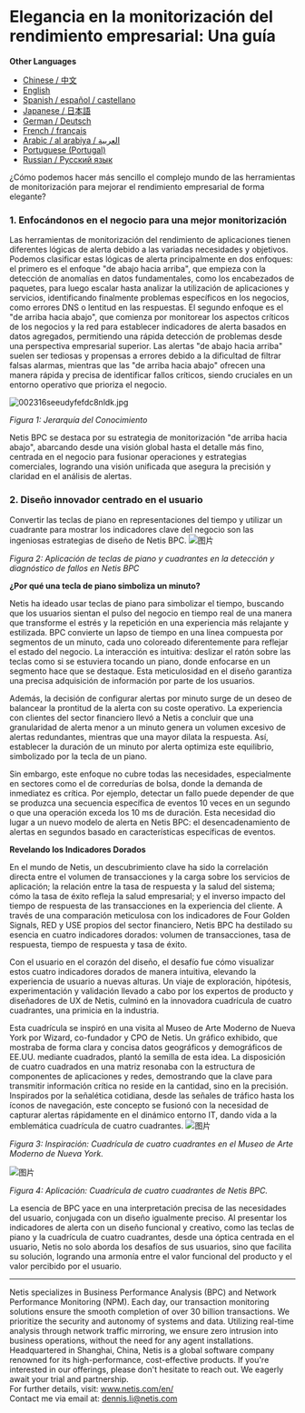 # Elegancia en la monitorización del rendimiento empresarial: Una guía

**Other Languages**

+ [Chinese / 中文](https://github.com/lvdeshuii/OverFlow/blob/main/docs/zh/How-to-Gracefully-Implement-Business-Performance-Monitoring-zh.md)
+ [English](https://github.com/lvdeshuii/OverFlow/blob/main/docs/en/How-to-Gracefully-Implement-Business-Performance-Monitoring-en.md)
+ [Spanish / español / castellano](https://github.com/lvdeshuii/OverFlow/blob/main/docs/es/How-to-Gracefully-Implement-Business-Performance-Monitoring-es.md)
+ [Japanese / 日本語](https://github.com/lvdeshuii/OverFlow/blob/main/docs/ja/How-to-Gracefully-Implement-Business-Performance-Monitoring-ja.md)
+ [German / Deutsch](https://github.com/lvdeshuii/OverFlow/blob/main/docs/de/How-to-Gracefully-Implement-Business-Performance-Monitoring-de.md)
+ [French / français](https://github.com/lvdeshuii/OverFlow/blob/main/docs/fr/How-to-Gracefully-Implement-Business-Performance-Monitoring-fr.md)
+ [Arabic / al arabiya / العربية](https://github.com/lvdeshuii/OverFlow/blob/main/docs/ar/How-to-Gracefully-Implement-Business-Performance-Monitoring-ar.md)
+ [Portuguese (Portugal)](https://github.com/lvdeshuii/OverFlow/blob/main/docs/pt/How-to-Gracefully-Implement-Business-Performance-Monitoring-pt.md)
+ [Russian / Русский язык](https://github.com/lvdeshuii/OverFlow/blob/main/docs/ru/How-to-Gracefully-Implement-Business-Performance-Monitoring-ru.md)


¿Cómo podemos hacer más sencillo el complejo mundo de las herramientas de monitorización para mejorar el rendimiento empresarial de forma elegante?

### **1. Enfocándonos en el negocio para una mejor monitorización**

Las herramientas de monitorización del rendimiento de aplicaciones tienen diferentes lógicas de alerta debido a las variadas necesidades y objetivos. Podemos clasificar estas lógicas de alerta principalmente en dos enfoques: el primero es el enfoque "de abajo hacia arriba", que empieza con la detección de anomalías en datos fundamentales, como los encabezados de paquetes, para luego escalar hasta analizar la utilización de aplicaciones y servicios, identificando finalmente problemas específicos en los negocios, como errores DNS o lentitud en las respuestas. El segundo enfoque es el "de arriba hacia abajo", que comienza por monitorear los aspectos críticos de los negocios y la red para establecer indicadores de alerta basados en datos agregados, permitiendo una rápida detección de problemas desde una perspectiva empresarial superior. Las alertas "de abajo hacia arriba" suelen ser tediosas y propensas a errores debido a la dificultad de filtrar falsas alarmas, mientras que las "de arriba hacia abajo" ofrecen una manera rápida y precisa de identificar fallos críticos, siendo cruciales en un entorno operativo que prioriza el negocio.

![002316seeudyfefdc8nldk.jpg](http://image.sciencenet.cn/album/201306/28/002316seeudyfefdc8nldk.jpg)

*Figura 1: Jerarquía del Conocimiento*

Netis BPC se destaca por su estrategia de monitorización "de arriba hacia abajo", abarcando desde una visión global hasta el detalle más fino, centrada en el negocio para fusionar operaciones y estrategias comerciales, logrando una visión unificada que asegura la precisión y claridad en el análisis de alertas.

### **2. Diseño innovador centrado en el usuario**

Convertir las teclas de piano en representaciones del tiempo y utilizar un cuadrante para mostrar los indicadores clave del negocio son las ingeniosas estrategias de diseño de Netis BPC.
![图片](https://mmbiz.qpic.cn/mmbiz_gif/o672k3fsicq0zib9UrUva92PkicX1HbHqyo1rZQMYRmK4Yfiambegqu7bWA3usmGboVBg1Ziav7DHAmztEEPeSWuh7Q/640?wx_fmt=gif&wxfrom=5&wx_lazy=1)

*Figura 2: Aplicación de teclas de piano y cuadrantes en la detección y diagnóstico de fallos en Netis BPC*

**¿Por qué una tecla de piano simboliza un minuto?**

Netis ha ideado usar teclas de piano para simbolizar el tiempo, buscando que los usuarios sientan el pulso del negocio en tiempo real de una manera que transforme el estrés y la repetición en una experiencia más relajante y estilizada. BPC convierte un lapso de tiempo en una línea compuesta por segmentos de un minuto, cada uno coloreado diferentemente para reflejar el estado del negocio. La interacción es intuitiva: deslizar el ratón sobre las teclas como si se estuviera tocando un piano, donde enfocarse en un segmento hace que se destaque. Esta meticulosidad en el diseño garantiza una precisa adquisición de información por parte de los usuarios.

Además, la decisión de configurar alertas por minuto surge de un deseo de balancear la prontitud de la alerta con su coste operativo. La experiencia con clientes del sector financiero llevó a Netis a concluir que una granularidad de alerta menor a un minuto genera un volumen excesivo de alertas redundantes, mientras que una mayor dilata la respuesta. Así, establecer la duración de un minuto por alerta optimiza este equilibrio, simbolizado por la tecla de un piano.

Sin embargo, este enfoque no cubre todas las necesidades, especialmente en sectores como el de corredurías de bolsa, donde la demanda de inmediatez es crítica. Por ejemplo, detectar un fallo puede depender de que se produzca una secuencia específica de eventos 10 veces en un segundo o que una operación exceda los 10 ms de duración. Esta necesidad dio lugar a un nuevo modelo de alerta en Netis BPC: el desencadenamiento de alertas en segundos basado en características específicas de eventos.

**Revelando los Indicadores Dorados**

En el mundo de Netis, un descubrimiento clave ha sido la correlación directa entre el volumen de transacciones y la carga sobre los servicios de aplicación; la relación entre la tasa de respuesta y la salud del sistema; cómo la tasa de éxito refleja la salud empresarial; y el inverso impacto del tiempo de respuesta de las transacciones en la experiencia del cliente. A través de una comparación meticulosa con los indicadores de Four Golden Signals, RED y USE propios del sector financiero, Netis BPC ha destilado su esencia en cuatro indicadores dorados: volumen de transacciones, tasa de respuesta, tiempo de respuesta y tasa de éxito.

Con el usuario en el corazón del diseño, el desafío fue cómo visualizar estos cuatro indicadores dorados de manera intuitiva, elevando la experiencia de usuario a nuevas alturas. Un viaje de exploración, hipótesis, experimentación y validación llevado a cabo por los expertos de producto y diseñadores de UX de Netis, culminó en la innovadora cuadrícula de cuatro cuadrantes, una primicia en la industria.

Esta cuadrícula se inspiró en una visita al Museo de Arte Moderno de Nueva York por Wizard, co-fundador y CPO de Netis. Un gráfico exhibido, que mostraba de forma clara y concisa datos geográficos y demográficos de EE.UU. mediante cuadrados, plantó la semilla de esta idea. La disposición de cuatro cuadrados en una matriz resonaba con la estructura de componentes de aplicaciones y redes, demostrando que la clave para transmitir información crítica no reside en la cantidad, sino en la precisión. Inspirados por la señalética cotidiana, desde las señales de tráfico hasta los íconos de navegación, este concepto se fusionó con la necesidad de capturar alertas rápidamente en el dinámico entorno IT, dando vida a la emblemática cuadrícula de cuatro cuadrantes.
![图片](https://mmbiz.qpic.cn/mmbiz_jpg/o672k3fsicq0zib9UrUva92PkicX1HbHqyo8icuiaU00eVBRmcY23lm9lq2fzViaRNFP7DiaiccI3GpszkEpyQFMf4TEQw/640?wx_fmt=jpeg&wxfrom=5&wx_lazy=1&wx_co=1)

*Figura 3: Inspiración: Cuadrícula de cuatro cuadrantes en el Museo de Arte Moderno de Nueva York.*

![图片](https://mmbiz.qpic.cn/mmbiz_gif/o672k3fsicq0zib9UrUva92PkicX1HbHqyoVNumuLZRlcb00S7bS3dP9oicnycxmmwSAGrvAukAunwnB6HePm1FFUg/640?wx_fmt=gif&wxfrom=5&wx_lazy=1)

*Figura 4: Aplicación: Cuadrícula de cuatro cuadrantes de Netis BPC.*

La esencia de BPC yace en una interpretación precisa de las necesidades del usuario, conjugada con un diseño igualmente preciso. Al presentar los indicadores de alerta con un diseño funcional y creativo, como las teclas de piano y la cuadrícula de cuatro cuadrantes, desde una óptica centrada en el usuario, Netis no solo aborda los desafíos de sus usuarios, sino que facilita su solución, logrando una armonía entre el valor funcional del producto y el valor percibido por el usuario.

***
Netis specializes in Business Performance Analysis (BPC) and Network Performance Monitoring (NPM). Each day, our transaction monitoring solutions ensure the smooth completion of over 30 billion transactions. We prioritize the security and autonomy of systems and data. Utilizing real-time analysis through network traffic mirroring, we ensure zero intrusion into business operations, without the need for any agent installations. Headquartered in Shanghai, China, Netis is a global software company renowned for its high-performance, cost-effective products. If you're interested in our offerings, please don't hesitate to reach out. We eagerly await your trial and partnership.  
For further details, visit: www.netis.com/en/  
Contact me via email at: dennis.li@netis.com
